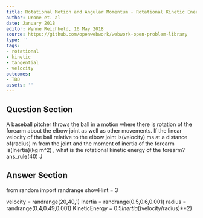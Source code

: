 ```yaml
---
title: Rotational Motion and Angular Momentum - Rotational Kinetic Energy
author: Urone et. al
date: January 2018
editor: Wynne Reichheld, 16 May 2018
source: https://github.com/openwebwork/webwork-open-problem-library
type: ''
tags:
- rotational
- kinetic
- tangential
- velocity
outcomes:
- TBD
assets: ''
---
```


## Question Section 

A baseball pitcher throws the ball in a motion where there is rotation of the forearm about the elbow joint as well as other movements. If the linear velocity of the ball relative to the elbow joint is(velocity) ms at a distance of(radius) m from the joint and the moment of inertia of the forearm is(Inertia)(kg m^2) , what is the rotational kinetic energy of the forearm?
ans_rule(40) J


## Answer Section

from random import randrange
showHint = 3

velocity = randrange(20,40,1)
Inertia = randrange(0.5,0.6,0.001)
radius = randrange(0.4,0.49,0.001)
KineticEnergy = 0.5*Inertia*((velocity/radius)**2)